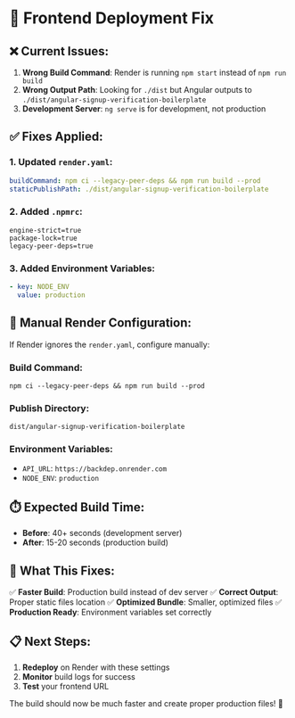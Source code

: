 # 🚀 Frontend Deployment Fix

## ❌ **Current Issues:**

1. **Wrong Build Command**: Render is running `npm start` instead of `npm run build`
2. **Wrong Output Path**: Looking for `./dist` but Angular outputs to `./dist/angular-signup-verification-boilerplate`
3. **Development Server**: `ng serve` is for development, not production

## ✅ **Fixes Applied:**

### **1. Updated `render.yaml`:**
```yaml
buildCommand: npm ci --legacy-peer-deps && npm run build --prod
staticPublishPath: ./dist/angular-signup-verification-boilerplate
```

### **2. Added `.npmrc`:**
```
engine-strict=true
package-lock=true
legacy-peer-deps=true
```

### **3. Added Environment Variables:**
```yaml
- key: NODE_ENV
  value: production
```

## 🔧 **Manual Render Configuration:**

If Render ignores the `render.yaml`, configure manually:

### **Build Command:**
```
npm ci --legacy-peer-deps && npm run build --prod
```

### **Publish Directory:**
```
dist/angular-signup-verification-boilerplate
```

### **Environment Variables:**
- `API_URL`: `https://backdep.onrender.com`
- `NODE_ENV`: `production`

## ⏱️ **Expected Build Time:**
- **Before**: 40+ seconds (development server)
- **After**: 15-20 seconds (production build)

## 🎯 **What This Fixes:**

✅ **Faster Build**: Production build instead of dev server
✅ **Correct Output**: Proper static files location
✅ **Optimized Bundle**: Smaller, optimized files
✅ **Production Ready**: Environment variables set correctly

## 📋 **Next Steps:**

1. **Redeploy** on Render with these settings
2. **Monitor** build logs for success
3. **Test** your frontend URL

The build should now be much faster and create proper production files! 🚀
